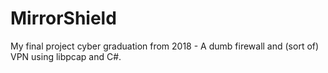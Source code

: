# MirrorShield
My final project cyber graduation from 2018 - A dumb firewall and (sort of) VPN using libpcap and C#.
